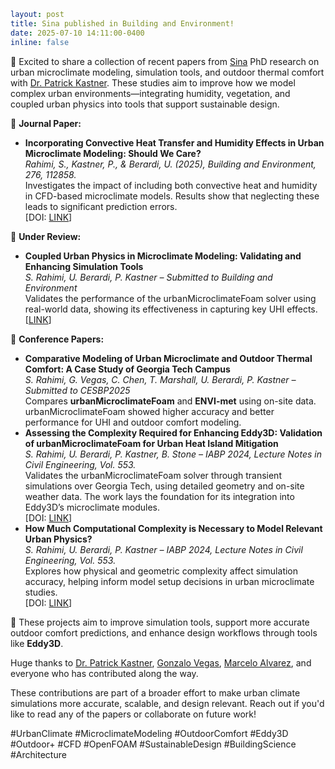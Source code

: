 ```yaml
layout: post
title: Sina published in Building and Environment!
date: 2025-07-10 14:11:00-0400
inline: false
```

📢 Excited to share a collection of recent papers from [Sina](https://sustainableurbansystems.com/team/rahimi/) PhD research on urban microclimate modeling, simulation tools, and outdoor thermal comfort with [Dr. Patrick Kastner](https://sustainableurbansystems.com/team/kastner/). These studies aim to improve how we model complex urban environments—integrating humidity, vegetation, and coupled urban physics into tools that support sustainable design.

🔬 **Journal Paper:**

- **Incorporating Convective Heat Transfer and Humidity Effects in Urban Microclimate Modeling: Should We Care?**  
  *Rahimi, S., Kastner, P., & Berardi, U. (2025), Building and Environment, 276, 112858.*  
  Investigates the impact of including both convective heat and humidity in CFD-based microclimate models. Results show that neglecting these leads to significant prediction errors.  
  [DOI: [LINK](https://doi.org/10.1016/j.buildenv.2025.112858 "https://doi.org/10.1016/j.buildenv.2025.112858")]

📄 **Under Review:**

- **Coupled Urban Physics in Microclimate Modeling: Validating and Enhancing Simulation Tools**  
  *S. Rahimi, U. Berardi, P. Kastner – Submitted to Building and Environment*  
  Validates the performance of the urbanMicroclimateFoam solver using real-world data, showing its effectiveness in capturing key UHI effects.  
  [[LINK](https://papers.ssrn.com/sol3/papers.cfm?abstract_id=5251486 "https://papers.ssrn.com/sol3/papers.cfm?abstract_id=5251486")]

🌇 **Conference Papers:**

- **Comparative Modeling of Urban Microclimate and Outdoor Thermal Comfort: A Case Study of Georgia Tech Campus**  
  *S. Rahimi, G. Vegas, C. Chen, T. Marshall, U. Berardi, P. Kastner – Submitted to CESBP2025*  
  Compares **urbanMicroclimateFoam** and **ENVI-met** using on-site data. urbanMicroclimateFoam showed higher accuracy and better performance for UHI and outdoor comfort modeling.
- **Assessing the Complexity Required for Enhancing Eddy3D: Validation of urbanMicroclimateFoam for Urban Heat Island Mitigation**  
  *S. Rahimi, U. Berardi, P. Kastner, B. Stone – IABP 2024, Lecture Notes in Civil Engineering, Vol. 553.*  
  Validates the urbanMicroclimateFoam solver through transient simulations over Georgia Tech, using detailed geometry and on-site weather data. The work lays the foundation for its integration into Eddy3D’s microclimate modules.  
  [DOI: [LINK](https://link.springer.com/chapter/10.1007/978-981-97-8309-0_55 "https://link.springer.com/chapter/10.1007/978-981-97-8309-0_55")]
- **How Much Computational Complexity is Necessary to Model Relevant Urban Physics?**  
  *S. Rahimi, U. Berardi, P. Kastner – IABP 2024, Lecture Notes in Civil Engineering, Vol. 553.*  
  Explores how physical and geometric complexity affect simulation accuracy, helping inform model setup decisions in urban microclimate studies.  
  [DOI: [LINK](https://link.springer.com/chapter/10.1007/978-981-97-8309-0_51 "https://link.springer.com/chapter/10.1007/978-981-97-8309-0_51")]

🌿 These projects aim to improve simulation tools, support more accurate outdoor comfort predictions, and enhance design workflows through tools like **Eddy3D**.

Huge thanks to [Dr. Patrick Kastner](https://sustainableurbansystems.com/team/kastner/), [Gonzalo Vegas](https://sustainableurbansystems.com/team/vegas_olcese/), [Marcelo Alvarez](https://sustainableurbansystems.com/team/alvarez/), and everyone who has contributed along the way.

These contributions are part of a broader effort to make urban climate simulations more accurate, scalable, and design relevant. Reach out if you'd like to read any of the papers or collaborate on future work!

#UrbanClimate #MicroclimateModeling #OutdoorComfort #Eddy3D #Outdoor+ #CFD #OpenFOAM #SustainableDesign #BuildingScience #Architecture
